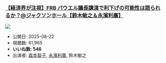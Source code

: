 ### [【経済界が注視】FRB パウエル議長講演で利下げの可能性は語られるか？@ジャクソンホール【鈴⽊敏之＆永濱利廣】](https://www.youtube.com/watch?v=qAJcS4ZR_Lg)
[![](https://img.youtube.com/vi/qAJcS4ZR_Lg/sddefault.jpg)](https://www.youtube.com/watch?v=qAJcS4ZR_Lg)
-   公開日: 2025-08-22
-   視聴数: 61,965
-   **いいね数: 546**
-   出演者: [森本智子](/rehacq_fan/people/森本智子 "wikilink"), [永濱利廣](/rehacq_fan/people/永濱利廣 "wikilink"), 鈴⽊敏之

